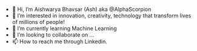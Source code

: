 - 👋 Hi, I’m Aishwarya Bhavsar (Ash) aka @AlphaScorpion
- 👀 I’m interested in innovation, creativity, technology that transform lives of millions of people!
- 🌱 I’m currently learning Machine Learning
- 💞️ I’m looking to collaborate on ...
- 📫 How to reach me through Linkedin. 

<!---
AlphaScorpion/AlphaScorpion is a ✨ special ✨ repository because its `README.md` (this file) appears on your GitHub profile.
You can click the Preview link to take a look at your changes.
--->
